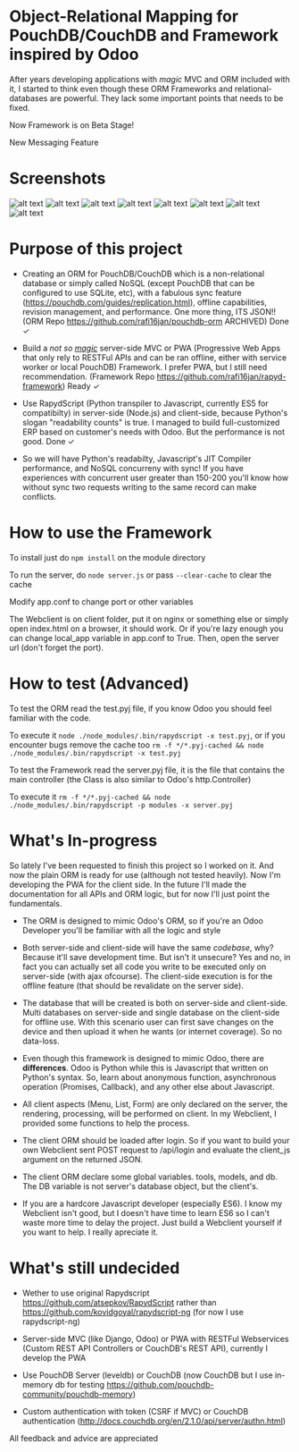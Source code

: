 # Object-Relational Mapping for PouchDB/CouchDB and Framework inspired by Odoo
After years developing applications with *magic* MVC and ORM included with it, I started to think even though these ORM Frameworks and relational-databases are powerful. They lack some important points that needs to be fixed.

Now Framework is on Beta Stage!

New Messaging Feature

# Screenshots
![alt text](https://github.com/rafi16jan/screenshots/blob/master/rapyd-framework/Screenshot%202017-12-19%20at%2015.51.42.png?raw=true)
![alt text](https://github.com/rafi16jan/screenshots/blob/master/rapyd-framework/Screenshot%202018-03-20%20at%2021.05.25%20-%20Edited.png?raw=true)
![alt text](https://github.com/rafi16jan/screenshots/blob/master/rapyd-framework/Screenshot%202018-03-20%20at%2021.05.57%20-%20Edited.png?raw=true)
![alt text](https://github.com/rafi16jan/screenshots/blob/master/rapyd-framework/Screenshot%202017-12-19%20at%2016.06.13.png?raw=true)
![alt text](https://github.com/rafi16jan/screenshots/blob/master/rapyd-framework/Screenshot%202017-12-19%20at%2016.06.27.png?raw=true)
![alt text](https://github.com/rafi16jan/screenshots/blob/master/rapyd-framework/Screenshot%202017-12-19%20at%2016.06.54.png?raw=true)
![alt text](https://github.com/rafi16jan/screenshots/blob/master/rapyd-framework/Screenshot%202017-12-19%20at%2016.07.41.png?raw=true)
![alt text](https://github.com/rafi16jan/screenshots/blob/master/rapyd-framework/Screenshot%202017-12-19%20at%2016.07.50%20-%20Edited.png?raw=true)

# Purpose of this project
- Creating an ORM for PouchDB/CouchDB which is a non-relational database or simply called NoSQL (except PouchDB that can be configured to use SQLite, etc), with a fabulous sync feature (https://pouchdb.com/guides/replication.html), offline capabilities, revision management, and performance. One more thing, ITS JSON!! (ORM Repo https://github.com/rafi16jan/pouchdb-orm ARCHIVED) Done ✓

- Build a *not so [magic](https://en.wikipedia.org/wiki/Magic_(programming))* server-side MVC or PWA (Progressive Web Apps that only rely to RESTFul APIs and can be ran offline, either with service worker or local PouchDB) Framework. I prefer PWA, but I still need recommendation. (Framework Repo https://github.com/rafi16jan/rapyd-framework) Ready ✓

- Use RapydScript (Python transpiler to Javascript, currently ES5 for compatibilty) in server-side (Node.js) and client-side, because Python's slogan "readability counts" is true. I managed to build full-customized ERP based on customer's needs with Odoo. But the performance is not good. Done ✓

- So we will have Python's readabilty, Javascript's JIT Compiler performance, and NoSQL concurreny with sync! If you have experiences with concurrent user greater than 150-200 you'll know how without sync two requests writing to the same record can make conflicts.

# How to use the Framework
To install just do `npm install` on the module directory

To run the server, do `node server.js` or pass `--clear-cache` to clear the cache

Modify app.conf to change port or other variables

The Webclient is on client folder, put it on nginx or something else or simply open index.html on a browser, it should work. Or if you're lazy enough you can change local_app variable in app.conf to True. Then, open the server url (don't forget the port).

# How to test (Advanced)
To test the ORM read the test.pyj file, if you know Odoo you should feel familiar with the code.

To execute it `node ./node_modules/.bin/rapydscript -x test.pyj`, or if you encounter bugs remove the cache too `rm -f */*.pyj-cached && node ./node_modules/.bin/rapydscript -x test.pyj`

To test the Framework read the server.pyj file, it is the file that contains the main controller (the Class is also similar to Odoo's http.Controller)

To execute it `rm -f */*.pyj-cached && node ./node_modules/.bin/rapydscript -p modules -x server.pyj`

# What's In-progress
So lately I've been requested to finish this project so I worked on it. And now the plain ORM is ready for use (although not tested heavily). Now I'm developing the PWA for the client side. In the future I'll made the documentation for all APIs and ORM logic, but for now I'll just point the fundamentals.

- The ORM is designed to mimic Odoo's ORM, so if you're an Odoo Developer you'll be familiar with all the logic and style

- Both server-side and client-side will have the same *codebase*, why? Because it'll save development time. But isn't it unsecure? Yes and no, in fact you can actually set all code you write to be executed only on server-side (with ajax ofcourse). The client-side execution is for the offline feature (that should be revalidate on the server side).

- The database that will be created is both on server-side and client-side. Multi databases on server-side and single database on the client-side for offline use. With this scenario user can first save changes on the device and then upload it when he wants (or internet coverage). So no data-loss.

- Even though this framework is designed to mimic Odoo, there are **differences**. Odoo is Python while this is Javascript that written on Python's syntax. So, learn about anonymous function, asynchronous operation (Promises, Callback), and any other else about Javascript.

- All client aspects (Menu, List, Form) are only declared on the server, the rendering, processing, will be performed on client. In my Webclient, I provided some functions to help the process.

- The client ORM should be loaded after login. So if you want to build your own Webclient sent POST request to /api/login and evaluate the client_js argument on the returned JSON.

- The client ORM declare some global variables. tools, models, and db. The DB variable is not server's database object, but the client's.

- If you are a hardcore Javascript developer (especially ES6). I know my Webclient isn't good, but I doesn't have time to learn ES6 so I can't waste more time to delay the project. Just build a Webclient yourself if you want to help. I really apreciate it.

# What's still undecided
- Wether to use original Rapydscript https://github.com/atsepkov/RapydScript rather than https://github.com/kovidgoyal/rapydscript-ng (for now I use rapydscript-ng)

- Server-side MVC (like Django, Odoo) or PWA with RESTFul Webservices (Custom REST API Controllers or CouchDB's REST API), currently I develop the PWA

- Use PouchDB Server (leveldb) or CouchDB (now CouchDB but I use in-memory db for testing https://github.com/pouchdb-community/pouchdb-memory)

- Custom authentication with token (CSRF if MVC) or CouchDB authentication (http://docs.couchdb.org/en/2.1.0/api/server/authn.html)

All feedback and advice are appreciated
